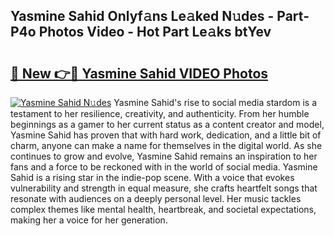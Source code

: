 ## Yasmine Sahid Onlyf𝚊ns Le𝚊ked N𝚞des - Part-P4o Photos Video - Hot Part Le𝚊ks btYev

# <h2><a href="http://ac26911.deff.icu/?id=Yasmine+Sahid">🔗 New 👉🔴 Yasmine Sahid VIDEO Photos</a></h2>

[![Yasmine Sahid N𝚞des](https://i.imgur.com/rIISA9y.gif)](http://ac26911.deff.icu/?id=Yasmine+Sahid)
Yasmine Sahid's rise to social media stardom is a testament to her resilience, creativity, and authenticity. From her humble beginnings as a gamer to her current status as a content creator and model, Yasmine Sahid has proven that with hard work, dedication, and a little bit of charm, anyone can make a name for themselves in the digital world. As she continues to grow and evolve, Yasmine Sahid remains an inspiration to her fans and a force to be reckoned with in the world of social media. Yasmine Sahid is a rising star in the indie-pop scene. With a voice that evokes vulnerability and strength in equal measure, she crafts heartfelt songs that resonate with audiences on a deeply personal level. Her music tackles complex themes like mental health, heartbreak, and societal expectations, making her a voice for her generation.
